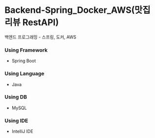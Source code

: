 # Backend-Spring_Docker_AWS(맛집 리뷰 RestAPI)
백엔드 프로그래밍 - 스프링, 도커, AWS

### Using Framework
* Spring Boot

### Using Language
* Java

### Using DB
* MySQL

### Using IDE
* IntelliJ IDE
